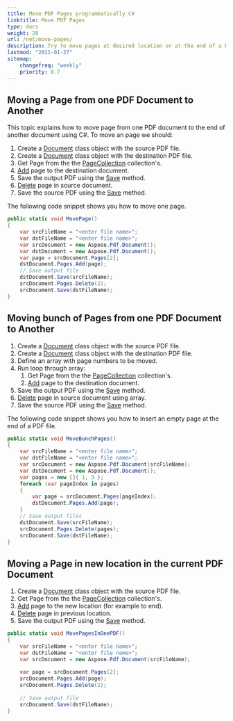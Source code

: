 ```yaml
---
title: Move PDF Pages programmatically C#
linktitle: Move PDF Pages 
type: docs
weight: 20
url: /net/move-pages/
description: Try to move pages at desired location or at the end of a PDF file using Aspose.PDF for .NET.
lastmod: "2021-01-27"
sitemap:
    changefreq: "weekly"
    priority: 0.7
---
```


## Moving a Page from one PDF Document to Another

This topic explains how to move page from one PDF document to the end of another document using C#.
To move an page we should:

1. Create a [Document](https://apireference.aspose.com/net/pdf/aspose.pdf/document) class object with the source PDF file.
1. Create a [Document](https://apireference.aspose.com/net/pdf/aspose.pdf/document) class object with the destination PDF file.
1. Get Page from the the [PageCollection](https://apireference.aspose.com/net/pdf/aspose.pdf/pagecollection) collection's.
1. [Add](https://apireference.aspose.com/net/pdf/aspose.pdf.pagecollection/add/methods/1) page to the destination document.
1. Save the output PDF using the [Save](https://apireference.aspose.com/net/pdf/aspose.pdf.document/save/methods/4) method.
1. [Delete](https://apireference.aspose.com/pdf/net/aspose.pdf.pagecollection/delete/methods/1) page in source document.
1. Save the source PDF using the [Save](https://apireference.aspose.com/net/pdf/aspose.pdf.document/save/methods/4) method.

The following code snippet shows you how to move one page.

```csharp
public static void MovePage()
{
    var srcFileName = "<enter file name>";
    var dstFileName = "<enter file name>";
    var srcDocument = new Aspose.Pdf.Document();
    var dstDocument = new Aspose.Pdf.Document();
    var page = srcDocument.Pages[2];
    dstDocument.Pages.Add(page);
    // Save output file
    dstDocument.Save(srcFileName);
    srcDocument.Pages.Delete(2);
    srcDocument.Save(dstFileName);
}
```

## Moving bunch of Pages from one PDF Document to Another

1. Create a [Document](https://apireference.aspose.com/net/pdf/aspose.pdf/document) class object with the source PDF file.
1. Create a [Document](https://apireference.aspose.com/net/pdf/aspose.pdf/document) class object with the destination PDF file.
1. Define an array with page numbers to be moved.
1. Run loop through array:
    1. Get Page from the the [PageCollection](https://apireference.aspose.com/net/pdf/aspose.pdf/pagecollection) collection's.
    1. [Add](https://apireference.aspose.com/net/pdf/aspose.pdf.pagecollection/add/methods/1) page to the destination document.
1. Save the output PDF using the [Save](https://apireference.aspose.com/net/pdf/aspose.pdf.document/save/methods/4) method.
1. [Delete](https://apireference.aspose.com/pdf/net/aspose.pdf.pagecollection/delete/methods/2) page in source document using array.
1. Save the source PDF using the [Save](https://apireference.aspose.com/net/pdf/aspose.pdf.document/save/methods/4) method.

The following code snippet shows you how to insert an empty page at the end of a PDF file.

```csharp
public static void MoveBunchPages()
{
    var srcFileName = "<enter file name>";
    var dstFileName = "<enter file name>";
    var srcDocument = new Aspose.Pdf.Document(srcFileName);
    var dstDocument = new Aspose.Pdf.Document();
    var pages = new []{ 1, 3 };
    foreach (var pageIndex in pages)
    {
        var page = srcDocument.Pages[pageIndex];
        dstDocument.Pages.Add(page);
    }                        
    // Save output files
    dstDocument.Save(srcFileName);
    srcDocument.Pages.Delete(pages);
    srcDocument.Save(dstFileName);
}
```

## Moving a Page in new location in the current PDF Document

1. Create a [Document](https://apireference.aspose.com/net/pdf/aspose.pdf/document) class object with the source PDF file.
1. Get Page from the the [PageCollection](https://apireference.aspose.com/net/pdf/aspose.pdf/pagecollection) collection's.
1. [Add](https://apireference.aspose.com/net/pdf/aspose.pdf.pagecollection/add/methods/1) page to the new location (for example to end).
1. [Delete](https://apireference.aspose.com/pdf/net/aspose.pdf.pagecollection/delete/methods/1) page in previous location.
1. Save the output PDF using the [Save](https://apireference.aspose.com/net/pdf/aspose.pdf.document/save/methods/4) method.

```csharp
public static void MovePagesInOnePDF()
{
    var srcFileName = "<enter file name>";
    var dstFileName = "<enter file name>";
    var srcDocument = new Aspose.Pdf.Document(srcFileName);
    
    var page = srcDocument.Pages[2];
    srcDocument.Pages.Add(page);
    srcDocument.Pages.Delete(2);           
    
    // Save output file
    srcDocument.Save(dstFileName);
}
```
